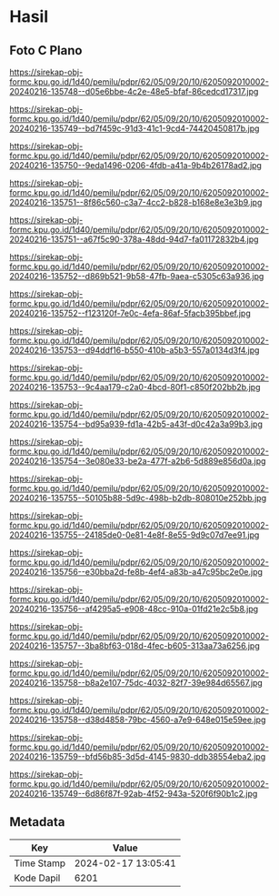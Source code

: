 # Hasil

## Foto C Plano

https://sirekap-obj-formc.kpu.go.id/1d40/pemilu/pdpr/62/05/09/20/10/6205092010002-20240216-135748--d05e6bbe-4c2e-48e5-bfaf-86cedcd17317.jpg

https://sirekap-obj-formc.kpu.go.id/1d40/pemilu/pdpr/62/05/09/20/10/6205092010002-20240216-135749--bd7f459c-91d3-41c1-9cd4-74420450817b.jpg

https://sirekap-obj-formc.kpu.go.id/1d40/pemilu/pdpr/62/05/09/20/10/6205092010002-20240216-135750--9eda1496-0206-4fdb-a41a-9b4b26178ad2.jpg

https://sirekap-obj-formc.kpu.go.id/1d40/pemilu/pdpr/62/05/09/20/10/6205092010002-20240216-135751--8f86c560-c3a7-4cc2-b828-b168e8e3e3b9.jpg

https://sirekap-obj-formc.kpu.go.id/1d40/pemilu/pdpr/62/05/09/20/10/6205092010002-20240216-135751--a67f5c90-378a-48dd-94d7-fa01172832b4.jpg

https://sirekap-obj-formc.kpu.go.id/1d40/pemilu/pdpr/62/05/09/20/10/6205092010002-20240216-135752--d869b521-9b58-47fb-9aea-c5305c63a936.jpg

https://sirekap-obj-formc.kpu.go.id/1d40/pemilu/pdpr/62/05/09/20/10/6205092010002-20240216-135752--f123120f-7e0c-4efa-86af-5facb395bbef.jpg

https://sirekap-obj-formc.kpu.go.id/1d40/pemilu/pdpr/62/05/09/20/10/6205092010002-20240216-135753--d94ddf16-b550-410b-a5b3-557a0134d3f4.jpg

https://sirekap-obj-formc.kpu.go.id/1d40/pemilu/pdpr/62/05/09/20/10/6205092010002-20240216-135753--9c4aa179-c2a0-4bcd-80f1-c850f202bb2b.jpg

https://sirekap-obj-formc.kpu.go.id/1d40/pemilu/pdpr/62/05/09/20/10/6205092010002-20240216-135754--bd95a939-fd1a-42b5-a43f-d0c42a3a99b3.jpg

https://sirekap-obj-formc.kpu.go.id/1d40/pemilu/pdpr/62/05/09/20/10/6205092010002-20240216-135754--3e080e33-be2a-477f-a2b6-5d889e856d0a.jpg

https://sirekap-obj-formc.kpu.go.id/1d40/pemilu/pdpr/62/05/09/20/10/6205092010002-20240216-135755--50105b88-5d9c-498b-b2db-808010e252bb.jpg

https://sirekap-obj-formc.kpu.go.id/1d40/pemilu/pdpr/62/05/09/20/10/6205092010002-20240216-135755--24185de0-0e81-4e8f-8e55-9d9c07d7ee91.jpg

https://sirekap-obj-formc.kpu.go.id/1d40/pemilu/pdpr/62/05/09/20/10/6205092010002-20240216-135756--e30bba2d-fe8b-4ef4-a83b-a47c95bc2e0e.jpg

https://sirekap-obj-formc.kpu.go.id/1d40/pemilu/pdpr/62/05/09/20/10/6205092010002-20240216-135756--af4295a5-e908-48cc-910a-01fd21e2c5b8.jpg

https://sirekap-obj-formc.kpu.go.id/1d40/pemilu/pdpr/62/05/09/20/10/6205092010002-20240216-135757--3ba8bf63-018d-4fec-b605-313aa73a6256.jpg

https://sirekap-obj-formc.kpu.go.id/1d40/pemilu/pdpr/62/05/09/20/10/6205092010002-20240216-135758--b8a2e107-75dc-4032-82f7-39e984d65567.jpg

https://sirekap-obj-formc.kpu.go.id/1d40/pemilu/pdpr/62/05/09/20/10/6205092010002-20240216-135758--d38d4858-79bc-4560-a7e9-648e015e59ee.jpg

https://sirekap-obj-formc.kpu.go.id/1d40/pemilu/pdpr/62/05/09/20/10/6205092010002-20240216-135759--bfd56b85-3d5d-4145-9830-ddb38554eba2.jpg

https://sirekap-obj-formc.kpu.go.id/1d40/pemilu/pdpr/62/05/09/20/10/6205092010002-20240216-135749--6d86f87f-92ab-4f52-943a-520f6f90b1c2.jpg


## Metadata

| Key        | Value               |
| ---------- | ------------------- |
| Time Stamp | 2024-02-17 13:05:41 |
| Kode Dapil | 6201                |



